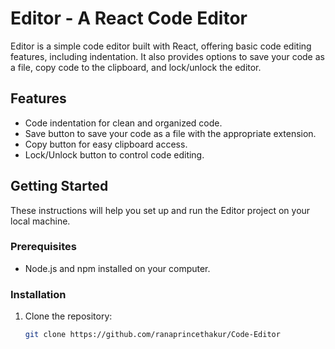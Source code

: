 # Editor - A React Code Editor

Editor is a simple code editor built with React, offering basic code editing features, including indentation. It also provides options to save your code as a file, copy code to the clipboard, and lock/unlock the editor.

## Features

- Code indentation for clean and organized code.
- Save button to save your code as a file with the appropriate extension.
- Copy button for easy clipboard access.
- Lock/Unlock button to control code editing.

## Getting Started

These instructions will help you set up and run the Editor project on your local machine.

### Prerequisites

- Node.js and npm installed on your computer.

### Installation

1. Clone the repository:

   ```bash
   git clone https://github.com/ranaprincethakur/Code-Editor
   ```
